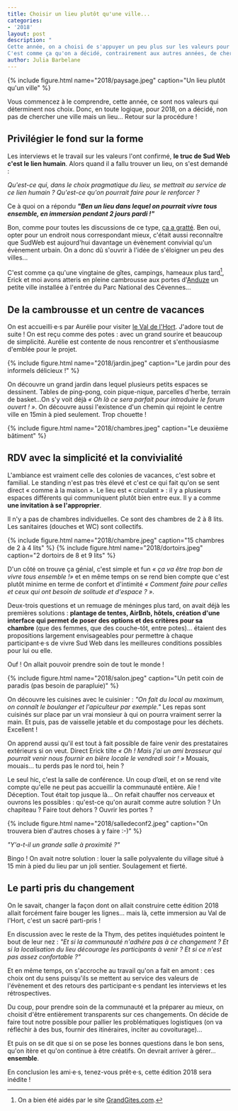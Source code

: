 ```yaml
---
title: Choisir un lieu plutôt qu'une ville...
categories:
- '2018'
layout: post
description: "
Cette année, on a choisi de s'appuyer un peu plus sur les valeurs pour faire nos choix.   
C'est comme ça qu'on a décidé, contrairement aux autres années, de chercher un lieu plutôt qu'un ville... Retour sur la procédure !"
author: Julia Barbelane
---
```

{% include figure.html name="2018/paysage.jpeg" caption="Un lieu plutôt qu'un ville" %}

Vous commencez à le comprendre, cette année, ce sont nos valeurs qui déterminent nos choix. Donc, en toute logique, pour 2018, on a décidé, non pas de chercher une ville mais un lieu... Retour sur la procédure !

## Privilégier le fond sur la forme

Les interviews et le travail sur les valeurs l'ont confirmé, **le truc de Sud Web c'est le lien humain**. Alors quand il a fallu trouver un lieu, on s'est demandé : 

*Qu'est-ce qui, dans le choix pragmatique du lieu, se mettrait au service de ce lien humain ? Qu'est-ce qu'on pourrait faire pour le renforcer ?* 

Ce à quoi on a répondu ***"Ben un lieu dans lequel on pourrait vivre tous ensemble, en immersion pendant 2 jours pardi !"***

Bon, comme pour toutes les discussions de ce type, [ça a gratté](https://sudweb.fr/blog/2018/un-we-pour-mieux-faire-ensemble/). Ben oui, opter pour un endroit nous correspondant mieux, c'était aussi reconnaître que SudWeb est aujourd'hui davantage un évènement convivial qu'un évènement urbain. On a donc dû s'ouvrir à l'idée de s'éloigner un peu des villes...

C'est comme ça qu'une vingtaine de gîtes, campings, hameaux plus tard[^1], Erick et moi avons atteris en pleine cambrousse aux portes d'[Anduze](http://www.openstreetmap.org/search?query=anduze#map=14/44.0540/3.9768&layers=N) un petite ville installée à l'entrée du Parc National des Cévennes...

[^1]: On a bien été aidés par le site [GrandGites.com](https://www.grandsgites.com/).

## De la cambrousse et un centre de vacances
On est accueilli·e·s par Aurélie pour visiter [le Val de l'Hort](http://valdelhort.com/galeries.de.photos-39.php).
J'adore tout de suite ! On est reçu comme des potes : avec un grand sourire et beaucoup de simplicité. Aurélie est contente de nous rencontrer et s'enthousiasme d'emblée pour le projet.

{% include figure.html name="2018/jardin.jpeg" caption="Le jardin pour des informels délicieux !" %}

On découvre un grand jardin dans lequel plusieurs petits espaces se dessinent. Tables de ping-pong, coin pique-nique, parcelles d'herbe, terrain de basket...On s'y voit déjà *« Oh là ce sera parfait pour introduire le forum ouvert ! »*. On découvre aussi l'existence d'un chemin qui rejoint le centre ville en 15min à pied seulement. Trop chouette !

{% include figure.html name="2018/chambres.jpeg" caption="Le deuxième bâtiment" %}

## RDV avec la simplicité et la convivialité

L'ambiance est vraiment celle des colonies de vacances, c'est sobre et familial. Le standing n'est pas très élevé et c'est ce qui fait qu'on se sent direct « comme à la maison ». Le lieu est « circulant » : il y a plusieurs espaces différents qui communiquent plutôt bien entre eux. Il y a comme **une invitation à se l'approprier**.

Il n'y a pas de chambres individuelles. Ce sont des chambres de 2 à 8 lits. Les sanitaires (douches et WC) sont collectifs.

{% include figure.html name="2018/chambre.jpeg" caption="15 chambres de 2 à 4 lits" %}
{% include figure.html name="2018/dortoirs.jpeg" caption="2 dortoirs de 8 et 9 lits" %}

D'un côté on trouve ça génial, c'est simple et fun *« ça va être trop bon de vivre tous ensemble !»* et en même temps on se rend bien compte que c'est plutôt minime en terme de confort et d'intimité *« Comment faire pour celles et ceux qui ont besoin de solitude et d'espace ? »*.

Deux-trois questions et un remuage de méninges plus tard, on avait déjà les premières solutions : **plantage de tentes, AirBnb, hôtels, création d'une interface qui permet de poser des options et des critères pour sa chambre** (que des femmes, que des couche-tôt, entre potes)... étaient des propositions largement envisageables pour permettre à chaque participant·e·s de vivre Sud Web dans les meilleures conditions possibles pour lui ou elle.

Ouf ! On allait pouvoir prendre soin de tout le monde !

{% include figure.html name="2018/salon.jpeg" caption="Un petit coin de paradis (pas besoin de parapluie)" %}

On découvre les cuisines avec le cuisinier : *"On fait du local au maximum, on connaît le boulanger et l'apiculteur par exemple."*
Les repas sont cuisinés sur place par un vrai monsieur à qui on pourra vraiment serrer la main. Et puis, pas de vaisselle jetable et du compostage pour les déchets. Excellent !  

On apprend aussi qu'il est tout à fait possible de faire venir des prestataires extérieurs si on veut. Direct Erick tilte *« Oh ! Mais j'ai un ami brasseur qui pourrait venir nous fournir en bière locale le vendredi soir ! »* Mouais, mouais... tu perds pas le nord toi, hein ?

Le seul hic, c'est la salle de conférence. Un coup d’œil, et on se rend vite compte qu'elle ne peut pas accueillir la communauté entière. Aïe ! Déception. Tout était top jusque là… On refait chauffer nos cerveaux et ouvrons les possibles : qu'est-ce qu'on aurait comme autre solution ? Un chapiteau ? Faire tout dehors ? Ouvrir les portes ? 

{% include figure.html name="2018/salledeconf2.jpeg" caption="On trouvera bien d'autres choses à y faire :-)" %}

*"Y'a-t-il un grande salle à proximité ?"*

Bingo ! On avait notre solution : louer la salle polyvalente du village situé à 15 min à pied du lieu par un joli sentier. Soulagement et fierté.

## Le parti pris du changement

On le savait, changer la façon dont on allait construire cette édition 2018 allait forcément faire bouger les lignes… mais là, cette immersion au Val de l'Hort, c'est un sacré parti-pris !

En discussion avec le reste de la Thym, des petites inquiétudes pointent le bout de leur nez : *"Et si la communauté n'adhére pas à ce changement ? Et si la localisation du lieu décourage les participants à venir ? Et si ce n'est pas assez confortable ?"*

Et en même temps, on s'accroche au travail qu'on a fait en amont : ces choix ont du sens puisqu'ils se mettent au service des valeurs de l'évènement et des retours des participant·e·s pendant les interviews et les rétrospectives.

Du coup, pour prendre soin de la communauté et la préparer au mieux, on choisit d'être entièrement transparents sur ces changements. On décide de faire tout notre possible pour pallier les problématiques logistiques (on va réfléchir à des bus, fournir des itinéraires, inciter au covoiturage)…  

Et puis on se dit que si on se pose les bonnes questions dans le bon sens, qu'on itère et qu'on continue à être créatifs. On devrait arriver à gérer… **ensemble**.

En conclusion les ami·e·s, tenez-vous prêt·e·s, cette édition 2018 sera inédite !
